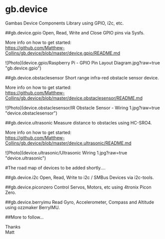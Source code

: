 # gb.device
Gambas Device Components Library using GPIO, i2c, etc.

##gb.device.gpio
Open, Read, Write and Close GPIO pins via Sysfs.

More info on how to get started:  
https://github.com/Matthew-Collins/gb.device/blob/master/device.gpio/README.md

![Photo](device.gpio/Raspberry Pi - GPIO Pin Layout Diagram.jpg?raw=true "gb.device.gpio")

##gb.device.obstaclesensor
Short range infra-red obstacle sensor device.

More info on how to get started:  
https://github.com/Matthew-Collins/gb.device/blob/master/device.obstaclesensor/README.md

![Photo](device.obstaclesensor/IR Obstacle Sensor - Wiring 1.jpg?raw=true "device.obstaclesensor")

##gb.device.ultrasonic
Measure distance to obstacles using HC-SRO4.

More info on how to get started:  
https://github.com/Matthew-Collins/gb.device/blob/master/device.ultrasonic/README.md

![Photo](device.ultrasonic/Ultrasonic Wiring 1.jpg?raw=true "device.ultrasonic") 
  
  
#The road map of devices to be added shortly....

##gb.device.i2c
Open, Read, Write to i2c / SMBus Devices via i2c-tools.

##gb.device.piconzero
Control Servos, Motors, etc using 4tronix Picon Zero.

##gb.device.berryimu
Read Gyro, Accelerometer, Compass and Altitude using ozzmaker BerryIMU.


##More to follow...

Thanks  
Matt
